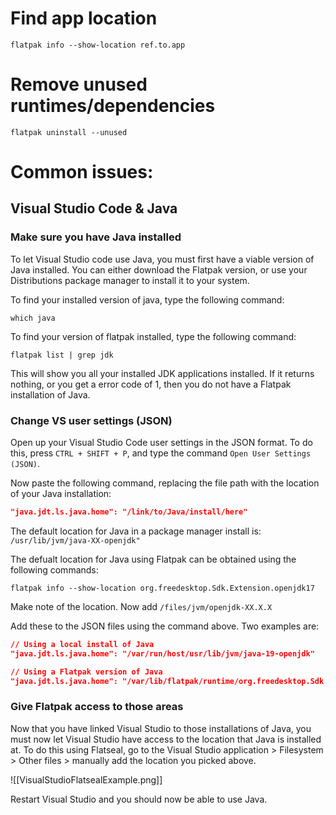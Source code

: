 

# Find app location
```Shell
flatpak info --show-location ref.to.app
```

# Remove unused runtimes/dependencies

```Shell
flatpak uninstall --unused
```

# Common issues:

## Visual Studio Code & Java

### Make sure you have Java installed

To let Visual Studio code use Java, you must first have a viable version of Java installed. You can either download the Flatpak version, or use your Distributions package manager to install it to your system.

To find your installed version of java, type the following command:

```Shell
which java
```

To find your version of flatpak installed, type the following command:

```Shell
flatpak list | grep jdk
```

This will show you all your installed JDK applications installed. If it returns nothing, or you get a error code of 1, then you do not have a Flatpak installation of Java.

### Change VS user settings (JSON)

Open up your Visual Studio Code user settings in the JSON format. To do this, press `CTRL + SHIFT + P`, and type the command `Open User Settings (JSON)`.

Now paste the following command, replacing the file path with the location of your Java installation:

```JSON
"java.jdt.ls.java.home": "/link/to/Java/install/here"
```

The default location for Java in a package manager install is:
`/usr/lib/jvm/java-XX-openjdk"`


The defualt location for Java using Flatpak can be obtained using the following commands:

```Shell
flatpak info --show-location org.freedesktop.Sdk.Extension.openjdk17
```

Make note of the location. Now add `/files/jvm/openjdk-XX.X.X`

Add these to the JSON files using the command above. Two examples are:

```JSON
// Using a local install of Java
"java.jdt.ls.java.home": "/var/run/host/usr/lib/jvm/java-19-openjdk"

// Using a Flatpak version of Java
"java.jdt.ls.java.home": "/var/lib/flatpak/runtime/org.freedesktop.Sdk.Extension.openjdk17/x86_64/22.08/4a2b0f460f13d4b225644386e61449590d1c2fd92c11fab64c88bd71f3301e56/files/jvm/openjdk-17.0.6"
```

### Give Flatpak access to those areas

Now that you have linked Visual Studio to those installations of Java, you must now let Visual Studio have access to the location that Java is installed at. To do this using Flatseal, go to the Visual Studio application > Filesystem > Other files > manually add the location you picked above.

![[VisualStudioFlatsealExample.png]]

Restart Visual Studio and you should now be able to use Java.
